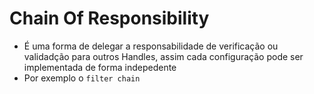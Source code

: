 # Chain Of Responsibility
- É uma forma de delegar a responsabilidade de verificação ou validadção para outros Handles, assim cada configuração 
pode ser implementada de forma indepedente
- Por exemplo o ``filter chain``